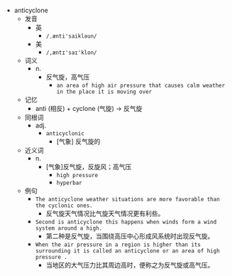 - anticyclone
  - 发音
    - 英
      - `/ˌænti'saikləun/`
    - 美
      - `/,æntɪ'saɪ'klon/`
  - 词义
    - n.
      - 反气旋，高气压
        - `an area of high air pressure that causes calm weather in the place it is moving over`
  - 记忆
    - anti (相反) + cyclone (气旋) → 反气旋
  - 同根词
    - adj.
      - `anticyclonic`
        - [气象] 反气旋的
  - 近义词
    - n.
      - [气象]反气旋，反旋风；高气压
        - `high pressure`
        - `hyperbar`
  - 例句
    - `The anticyclone weather situations are more favorable than the cyclonic ones.`
      - 反气旋天气情况比气旋天气情况更有利些。
    - `Second is anticyclone this happens when winds form a wind system around a high.`
      - 第二种是反气旋，当围绕高压中心形成风系统时出现反气旋。
    - `When the air pressure in a region is higher than its surrounding it is called an anticyclone or an area of high pressure .`
      - 当地区的大气压力比其周边高时，便称之为反气旋或高气压。

